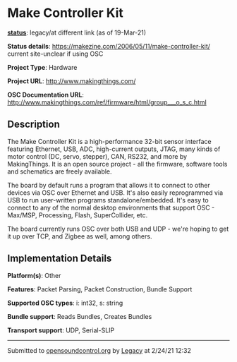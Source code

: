 # Make Controller Kit

**[status](../implementation-status.html)**: legacy/at different link (as of 19-Mar-21)

**Status details**: 
https://makezine.com/2006/05/11/make-controller-kit/ current site-unclear if using OSC

**Project Type**: Hardware

**Project URL**: <http://www.makingthings.com/>

**OSC Documentation URL**: <http://www.makingthings.com/ref/firmware/html/group___o_s_c.html>

## Description

The Make Controller Kit is a high-performance 32-bit sensor interface featuring Ethernet, USB, ADC, high-current outputs, JTAG, many kinds of motor control (DC, servo, stepper), CAN, RS232, and more by MakingThings. It is an open source project - all the firmware, software tools and schematics are freely available. <p> The board by default runs a program that allows it to connect to other devices via OSC over Ethernet and USB. It's also easily reprogrammed via USB to run user-written programs standalone/embedded. It's easy to connect to any of the normal desktop environments that support OSC - Max/MSP, Processing, Flash, SuperCollider, etc. <p> The board currently runs OSC over both USB and UDP - we're hoping to get it up over TCP, and Zigbee as well, among others.

## Implementation Details

**Platform(s)**: Other

**Features**: Packet Parsing, Packet Construction, Bundle Support

**Supported OSC types**: i: int32, s: string

**Bundle support**: Reads Bundles, Creates Bundles

**Transport support**: UDP, Serial-SLIP

---
Submitted to [opensoundcontrol.org](https://opensoundcontrol.org) by [Legacy](legacy-site.html) at 2/24/21 12:32

